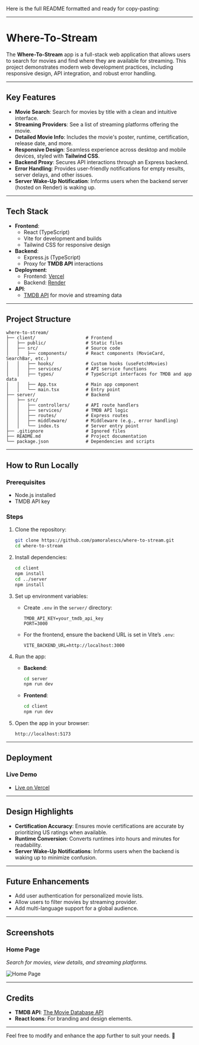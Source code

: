 Here is the full README formatted and ready for copy-pasting:

---

# **Where-To-Stream**

The **Where-To-Stream** app is a full-stack web application that allows users to search for movies and find where they are available for streaming. This project demonstrates modern web development practices, including responsive design, API integration, and robust error handling.

---

## **Key Features**

- **Movie Search**: Search for movies by title with a clean and intuitive interface.
- **Streaming Providers**: See a list of streaming platforms offering the movie.
- **Detailed Movie Info**: Includes the movie's poster, runtime, certification, release date, and more.
- **Responsive Design**: Seamless experience across desktop and mobile devices, styled with **Tailwind CSS**.
- **Backend Proxy**: Secures API interactions through an Express backend.
- **Error Handling**: Provides user-friendly notifications for empty results, server delays, and other issues.
- **Server Wake-Up Notification**: Informs users when the backend server (hosted on Render) is waking up.

---

## **Tech Stack**

- **Frontend**:
  - React (TypeScript)
  - Vite for development and builds
  - Tailwind CSS for responsive design
- **Backend**:
  - Express.js (TypeScript)
  - Proxy for **TMDB API** interactions
- **Deployment**:
  - Frontend: [Vercel](https://vercel.com)
  - Backend: [Render](https://render.com)
- **API**:
  - [TMDB API](https://www.themoviedb.org/documentation/api) for movie and streaming data

---

## **Project Structure**

```
where-to-stream/
├── client/                   # Frontend
│   ├── public/               # Static files
│   ├── src/                  # Source code
│   │   ├── components/       # React components (MovieCard, SearchBar, etc.)
│   │   ├── hooks/            # Custom hooks (useFetchMovies)
│   │   ├── services/         # API service functions
│   │   ├── types/            # TypeScript interfaces for TMDB and app data
│   │   ├── App.tsx           # Main app component
│   │   └── main.tsx          # Entry point
├── server/                   # Backend
│   ├── src/
│   │   ├── controllers/      # API route handlers
│   │   ├── services/         # TMDB API logic
│   │   ├── routes/           # Express routes
│   │   ├── middleware/       # Middleware (e.g., error handling)
│   │   └── index.ts          # Server entry point
├── .gitignore                # Ignored files
├── README.md                 # Project documentation
└── package.json              # Dependencies and scripts
```

---

## **How to Run Locally**

### **Prerequisites**
- Node.js installed
- TMDB API key

### **Steps**
1. Clone the repository:
   ```bash
   git clone https://github.com/pamoralescs/where-to-stream.git
   cd where-to-stream
   ```

2. Install dependencies:
   ```bash
   cd client
   npm install
   cd ../server
   npm install
   ```

3. Set up environment variables:
   - Create `.env` in the `server/` directory:
     ```
     TMDB_API_KEY=your_tmdb_api_key
     PORT=3000
     ```
   - For the frontend, ensure the backend URL is set in Vite’s `.env`:
     ```
     VITE_BACKEND_URL=http://localhost:3000
     ```

4. Run the app:
   - **Backend**:
     ```bash
     cd server
     npm run dev
     ```
   - **Frontend**:
     ```bash
     cd client
     npm run dev
     ```

5. Open the app in your browser:
   ```
   http://localhost:5173
   ```

---

## **Deployment**

### **Live Demo**
- [Live on Vercel](https://wheretostream.vercel.app)

---

## **Design Highlights**

- **Certification Accuracy**: Ensures movie certifications are accurate by prioritizing US ratings when available.
- **Runtime Conversion**: Converts runtimes into hours and minutes for readability.
- **Server Wake-Up Notifications**: Informs users when the backend is waking up to minimize confusion.

---

## **Future Enhancements**
- Add user authentication for personalized movie lists.
- Allow users to filter movies by streaming provider.
- Add multi-language support for a global audience.

---

## **Screenshots**

### **Home Page**
_Search for movies, view details, and streaming platforms._

![Home Page](https://dummyimage.com/800x400/cccccc/000000&text=Home+Page)

---

## **Credits**
- **TMDB API**: [The Movie Database API](https://www.themoviedb.org/documentation/api)
- **React Icons**: For branding and design elements.

---

Feel free to modify and enhance the app further to suit your needs. 🚀
